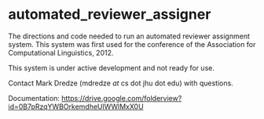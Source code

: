 automated_reviewer_assigner
===========================

The directions and code needed to run an automated reviewer assignment system. This system was first used for the conference of the Association for Computational Linguistics, 2012.

This system is under active development and not ready for use. 

Contact Mark Dredze (mdredze _at_ cs dot jhu dot edu) with questions.

Documentation: https://drive.google.com/folderview?id=0B7pRzqYWBOrkemdheUlWWlMxX0U
